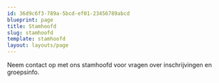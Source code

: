 ```yaml
---
id: 36d9c6f3-789a-5bcd-ef01-23456789abcd
blueprint: page
title: Stamhoofd
slug: stamhoofd
template: stamhoofd
layout: layouts/page
---
```

Neem contact op met ons stamhoofd voor vragen over inschrijvingen en groepsinfo.

